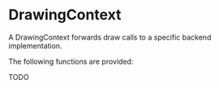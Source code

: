 # DrawingContext

A DrawingContext forwards draw calls to a specific backend implementation.

The following functions are provided:

TODO